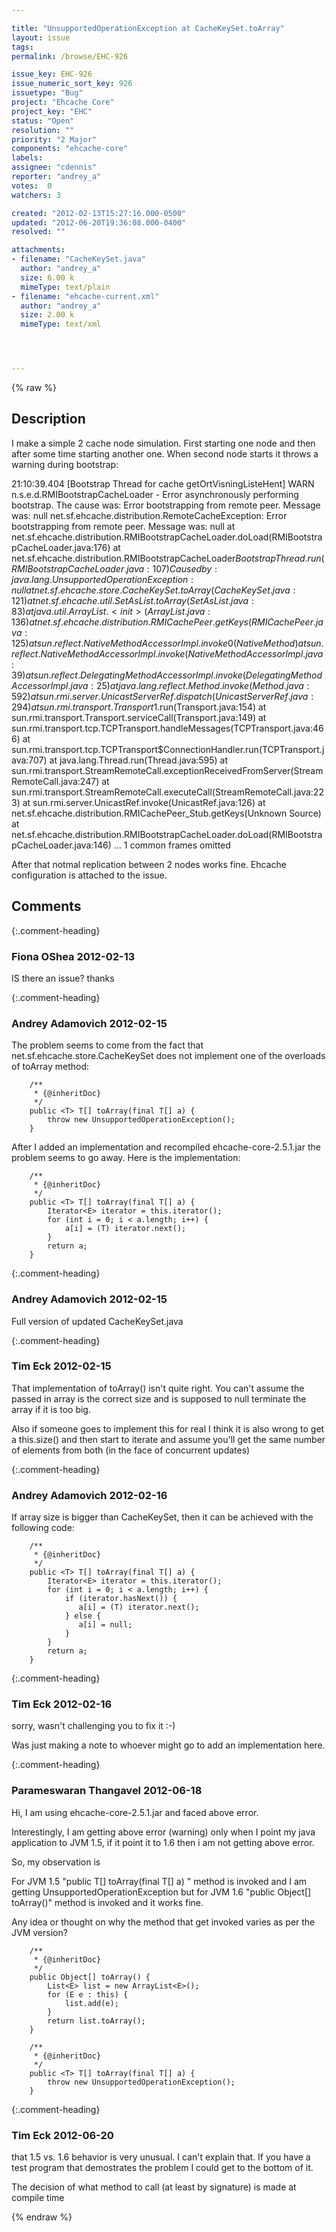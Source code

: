 ```yaml
---

title: "UnsupportedOperationException at CacheKeySet.toArray"
layout: issue
tags: 
permalink: /browse/EHC-926

issue_key: EHC-926
issue_numeric_sort_key: 926
issuetype: "Bug"
project: "Ehcache Core"
project_key: "EHC"
status: "Open"
resolution: ""
priority: "2 Major"
components: "ehcache-core"
labels: 
assignee: "cdennis"
reporter: "andrey_a"
votes:  0
watchers: 3

created: "2012-02-13T15:27:16.000-0500"
updated: "2012-06-20T19:36:08.000-0400"
resolved: ""

attachments:
- filename: "CacheKeySet.java"
  author: "andrey_a"
  size: 6.00 k
  mimeType: text/plain
- filename: "ehcache-current.xml"
  author: "andrey_a"
  size: 2.00 k
  mimeType: text/xml




---
```


{% raw %}

## Description

<div markdown="1" class="description">

I make a simple 2 cache node simulation. First starting one node and then after some time starting another one. When second node starts it throws a warning during bootstrap:

21:10:39.404 [Bootstrap Thread for cache getOrtVisningListeHent] WARN  n.s.e.d.RMIBootstrapCacheLoader - Error asynchronously performing bootstrap. The cause was: Error bootstrapping from remote peer. Message was: null
net.sf.ehcache.distribution.RemoteCacheException: Error bootstrapping from remote peer. Message was: null
	at net.sf.ehcache.distribution.RMIBootstrapCacheLoader.doLoad(RMIBootstrapCacheLoader.java:176) 
	at net.sf.ehcache.distribution.RMIBootstrapCacheLoader$BootstrapThread.run(RMIBootstrapCacheLoader.java:107)
Caused by: java.lang.UnsupportedOperationException: null
	at net.sf.ehcache.store.CacheKeySet.toArray(CacheKeySet.java:121) 
	at net.sf.ehcache.util.SetAsList.toArray(SetAsList.java:83) 
	at java.util.ArrayList.<init>(ArrayList.java:136) 
	at net.sf.ehcache.distribution.RMICachePeer.getKeys(RMICachePeer.java:125)
	at sun.reflect.NativeMethodAccessorImpl.invoke0(Native Method) 
	at sun.reflect.NativeMethodAccessorImpl.invoke(NativeMethodAccessorImpl.java:39) 
	at sun.reflect.DelegatingMethodAccessorImpl.invoke(DelegatingMethodAccessorImpl.java:25) 
	at java.lang.reflect.Method.invoke(Method.java:592) 
	at sun.rmi.server.UnicastServerRef.dispatch(UnicastServerRef.java:294) 
	at sun.rmi.transport.Transport$1.run(Transport.java:154)
	at sun.rmi.transport.Transport.serviceCall(Transport.java:149)
	at sun.rmi.transport.tcp.TCPTransport.handleMessages(TCPTransport.java:466)
	at sun.rmi.transport.tcp.TCPTransport$ConnectionHandler.run(TCPTransport.java:707)
	at java.lang.Thread.run(Thread.java:595)
	at sun.rmi.transport.StreamRemoteCall.exceptionReceivedFromServer(StreamRemoteCall.java:247) 
	at sun.rmi.transport.StreamRemoteCall.executeCall(StreamRemoteCall.java:223)
	at sun.rmi.server.UnicastRef.invoke(UnicastRef.java:126) 
	at net.sf.ehcache.distribution.RMICachePeer\_Stub.getKeys(Unknown Source) 
	at net.sf.ehcache.distribution.RMIBootstrapCacheLoader.doLoad(RMIBootstrapCacheLoader.java:146)
	... 1 common frames omitted

After that notmal replication between 2 nodes works fine. Ehcache configuration is attached to the issue.


</div>

## Comments


{:.comment-heading}
### **Fiona OShea** <span class="date">2012-02-13</span>

<div markdown="1" class="comment">

IS there an issue? thanks

</div>


{:.comment-heading}
### **Andrey Adamovich** <span class="date">2012-02-15</span>

<div markdown="1" class="comment">

The problem seems to come from the fact that net.sf.ehcache.store.CacheKeySet does not implement one of the overloads of toArray method:


```
    /**
     * {@inheritDoc}
     */
    public <T> T[] toArray(final T[] a) {
        throw new UnsupportedOperationException();
    }
```


After I added an implementation and recompiled ehcache-core-2.5.1.jar the problem seems to go away. Here is the implementation:


```
    /**
     * {@inheritDoc}
     */
    public <T> T[] toArray(final T[] a) {
        Iterator<E> iterator = this.iterator();
        for (int i = 0; i < a.length; i++) {
            a[i] = (T) iterator.next();        
        }
        return a;
    }
```



</div>


{:.comment-heading}
### **Andrey Adamovich** <span class="date">2012-02-15</span>

<div markdown="1" class="comment">

Full version of updated CacheKeySet.java

</div>


{:.comment-heading}
### **Tim Eck** <span class="date">2012-02-15</span>

<div markdown="1" class="comment">

That implementation of toArray() isn't quite right. You can't assume the passed in array is the correct size and is supposed to null terminate the array if it is too big. 

Also if someone goes to implement this for real I think it is also wrong to get a this.size() and then start to iterate and assume you'll get the same number of elements from both (in the face of concurrent updates) 



</div>


{:.comment-heading}
### **Andrey Adamovich** <span class="date">2012-02-16</span>

<div markdown="1" class="comment">

If array size is bigger than CacheKeySet, then it can be achieved with the following code:


```
    /**
     * {@inheritDoc}
     */
    public <T> T[] toArray(final T[] a) {
        Iterator<E> iterator = this.iterator();
        for (int i = 0; i < a.length; i++) {
            if (iterator.hasNext()) {
               a[i] = (T) iterator.next();        
            } else {
               a[i] = null;
            } 
        }
        return a;
    }
```


</div>


{:.comment-heading}
### **Tim Eck** <span class="date">2012-02-16</span>

<div markdown="1" class="comment">

sorry, wasn't challenging you to fix it :-) 

Was just making a note to whoever might go to add an implementation here. 

</div>


{:.comment-heading}
### **Parameswaran Thangavel** <span class="date">2012-06-18</span>

<div markdown="1" class="comment">

Hi,
I am using ehcache-core-2.5.1.jar and faced above error.

Interestingly, I am getting above error (warning) only when I point my java application to JVM 1.5, if it point it to 1.6 then i am not getting above error.

So, my observation is

For JVM 1.5 "public <T> T[] toArray(final T[] a) " method is invoked and I am getting UnsupportedOperationException but for JVM 1.6  "public Object[] toArray()" method is invoked and it works fine.

Any idea or thought on why the method that get invoked varies as per the JVM version?



```
    /**
     * {@inheritDoc}
     */
    public Object[] toArray() {
        List<E> list = new ArrayList<E>();
        for (E e : this) {
            list.add(e);
        }
        return list.toArray();
    }

    /**
     * {@inheritDoc}
     */
    public <T> T[] toArray(final T[] a) {
        throw new UnsupportedOperationException();
    }
```


</div>


{:.comment-heading}
### **Tim Eck** <span class="date">2012-06-20</span>

<div markdown="1" class="comment">

that 1.5 vs. 1.6 behavior is very unusual. I can't explain that. If you have a test program that demostrates the problem I could get to the bottom of it.

The decision of what method to call (at least by signature) is made at compile time 

</div>



{% endraw %}

